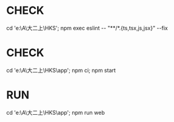 
# CHECK
cd 'e:\A\大二上\HKS'; npm exec eslint -- "**/*.{ts,tsx,js,jsx}" --fix

# CHECK
cd 'e:\A\大二上\HKS\app'; npm ci; npm start

# RUN
cd 'e:\A\大二上\HKS\app'; npm run web
